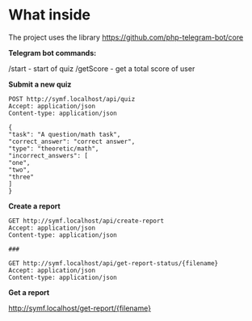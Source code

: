 # What inside

The project uses the library https://github.com/php-telegram-bot/core

**Telegram bot commands:**

/start - start of quiz
/getScore - get a total score of user

**Submit a new quiz**

```
POST http://symf.localhost/api/quiz
Accept: application/json
Content-type: application/json

{
"task": "A question/math task",
"correct_answer": "correct answer",
"type": "theoretic/math",
"incorrect_answers": [
"one",
"two",
"three"
]
}
```
**Create a report**

```
GET http://symf.localhost/api/create-report
Accept: application/json
Content-type: application/json

###

GET http://symf.localhost/api/get-report-status/{filename}
Accept: application/json
Content-type: application/json
```

**Get a report**

http://symf.localhost/get-report/{filename}